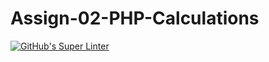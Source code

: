# Assign-02-PHP-Calculations
[![GitHub's Super Linter](https://github.com/ICS20-Programming-ShylaO/Assign-02-PHP-Calculations/workflows/GitHub's%20Super%20Linter/badge.svg)](https://github.com/ICS20-Programming-ShylaO/Assign-02-PHP-Calculations/actions)